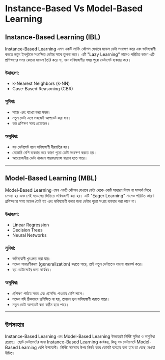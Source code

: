 # Instance-Based Vs Model-Based Learning

## **Instance-Based Learning (IBL)**
Instance-Based Learning এমন একটি লার্নিং কৌশল যেখানে মডেল ডেটা সংরক্ষণ করে এবং ভবিষ্যদ্বাণী করতে নতুন ইনপুটকে সংরক্ষিত ডেটার সাথে তুলনা করে। এটি "Lazy Learning" নামেও পরিচিত কারণ এটি প্রশিক্ষণের সময় কোনো মডেল তৈরি করে না, বরং ভবিষ্যদ্বাণীর সময় পুরো ডেটাসেট ব্যবহার করে।

### **উদাহরণ:**
- k-Nearest Neighbors (k-NN)
- Case-Based Reasoning (CBR)

### **সুবিধা:**
- সহজ এবং ব্যাখ্যা করা সহজ।
- নতুন ডেটা এলে সহজেই আপডেট করা যায়।
- কম প্রশিক্ষণ সময় প্রয়োজন।

### **অসুবিধা:**
- বড় ডেটাসেট হলে ভবিষ্যদ্বাণী ধীরগতির হয়।
- মেমোরি বেশি ব্যবহার করে কারণ পুরো ডেটা সংরক্ষণ করতে হয়।
- অপ্রয়োজনীয় ডেটা থাকলে পারফরম্যান্স খারাপ হতে পারে।

---

## **Model-Based Learning (MBL)**
Model-Based Learning এমন একটি কৌশল যেখানে ডেটা থেকে একটি সাধারণ নিয়ম বা সম্পর্ক শিখে নেওয়া হয় এবং সেই মডেলের ভিত্তিতে ভবিষ্যদ্বাণী করা হয়। এটি "Eager Learning" নামেও পরিচিত কারণ প্রশিক্ষণের সময় মডেল তৈরি হয় এবং ভবিষ্যদ্বাণী করার জন্য ডেটার পুরো সংগ্রহ ব্যবহার করা লাগে না।

### **উদাহরণ:**
- Linear Regression
- Decision Trees
- Neural Networks

### **সুবিধা:**
- ভবিষ্যদ্বাণী খুব দ্রুত করা যায়।
- মডেল সাধারণীকরণ (generalization) করতে পারে, তাই নতুন ডেটাতেও ভালো পারফর্ম করে।
- বড় ডেটাসেটের জন্য কার্যকর।

### **অসুবিধা:**
- প্রশিক্ষণ পর্যায়ে সময় এবং প্রসেসিং পাওয়ার বেশি লাগে।
- মডেল যদি ঠিকভাবে প্রশিক্ষিত না হয়, তাহলে ভুল ভবিষ্যদ্বাণী করতে পারে।
- নতুন ডেটা আপডেট করা কঠিন হতে পারে।

---

## **উপসংহার**
Instance-Based Learning এবং Model-Based Learning উভয়েরই নির্দিষ্ট সুবিধা ও অসুবিধা রয়েছে। ছোট ডেটাসেটের জন্য Instance-Based Learning কার্যকর, কিন্তু বড় ডেটাসেটে Model-Based Learning বেশি উপযোগী। নির্দিষ্ট সমস্যার উপর নির্ভর করে কোনটি ব্যবহার করা হবে তা বেছে নেওয়া উচিত।


